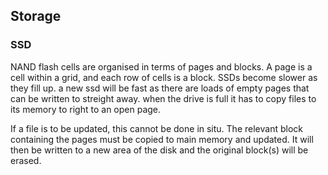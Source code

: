 ## Storage
### SSD
NAND flash cells are organised in terms of pages and blocks. A page is a cell within a grid, and each row of cells is a block.
SSDs become slower as they fill up. a new ssd will be fast as there are loads of empty pages that can be written to streight away.
when the drive is full it has to copy files to its memory to right to an open page.

If a file is to be updated, this cannot be done in situ.
The relevant block containing the pages must be copied to main memory and updated. It will then be written to a new area of the disk and the original block(s) will be erased.
